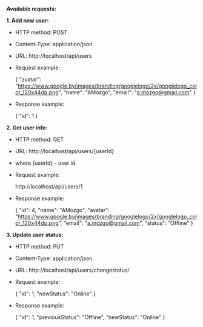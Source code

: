 ***Available requests:***

**1. Add new user:**

* HTTP method: POST
* Content-Type: application/json
* URL: http://localhost/api/users
* Request example:


    {
      "avatar": "https://www.google.by/images/branding/googlelogo/2x/googlelogo_color_120x44dp.png",
      "name": "AMozgo",
      "email": "a.mozgo@gmail.com"
    }
    
    
* Response example:


    {
      "id": 1
    }

**2. Get user info:**

* HTTP method: GET
* URL: http://localhost/api/users/{userId} 
* where {userId} - user id
* Request example:


    http://localhost/api/users/1 
    
* Response example:


    {
      "id": 4,
      "name": "AMozgo",
      "avatar": "https://www.google.by/images/branding/googlelogo/2x/googlelogo_color_120x44dp.png",
      "email": "a.mozgo@gmail.com",
      "status": "Offline"
    }

**3. Update user status:**

* HTTP method: PUT
* Content-Type: application/json
* URL: http://localhost/api/users/changestatus/
* Request example:


    {
      "id": 1,
      "newStatus": "Online"
    }
    
* Response example:


    {
      "id": 1,
      "previousStatus": "Offline",
      "newStatus": "Online"
    }